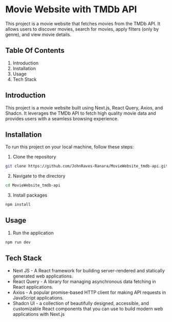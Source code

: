 # Movie Website with TMDb API
This project is a movie website that fetches movies from the TMDb API. It allows users to discover movies, search for movies, apply filters (only by genre), and view movie details.

## Table Of Contents
1. Introduction
2. Installation
3. Usage
4. Tech Stack

## Introduction
This project is a movie website built using Next.js, React Query, Axios, and Shadcn. It leverages the TMDb API to fetch high quality movie data and provides users with a seamless browsing experience.

## Installation
To run this project on your local machine, follow these steps:

1. Clone the repository
```bash
git clone https://github.com/JohnRaves-Ranara/MovieWebsite_tmdb-api.git
````

2. Navigate to the directory
```bash
cd MovieWebsite_tmdb-api
```

3. Install packages
```bash
npm install
```

## Usage

1. Run the application
```bash
npm run dev
```

## Tech Stack
- Next JS - A React framework for building server-rendered and statically generated web applications.
- React Query - A library for managing asynchronous data fetching in React applications.
- Axios - A popular promise-based HTTP client for making API requests in JavaScript applications.
- Shadcn UI - a collection of beautifully designed, accessible, and customizable React components that you can use to build modern web applications with Next.js


